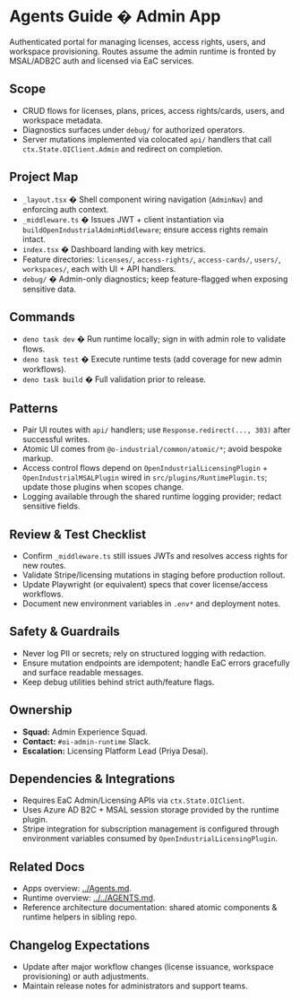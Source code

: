 # Agents Guide � Admin App

Authenticated portal for managing licenses, access rights, users, and workspace provisioning. Routes assume the admin runtime is fronted by MSAL/ADB2C auth and licensed via EaC services.

## Scope

- CRUD flows for licenses, plans, prices, access rights/cards, users, and workspace metadata.
- Diagnostics surfaces under `debug/` for authorized operators.
- Server mutations implemented via colocated `api/` handlers that call `ctx.State.OIClient.Admin` and redirect on completion.

## Project Map

- `_layout.tsx` � Shell component wiring navigation (`AdminNav`) and enforcing auth context.
- `_middleware.ts` � Issues JWT + client instantiation via `buildOpenIndustrialAdminMiddleware`; ensure access rights remain intact.
- `index.tsx` � Dashboard landing with key metrics.
- Feature directories: `licenses/`, `access-rights/`, `access-cards/`, `users/`, `workspaces/`, each with UI + API handlers.
- `debug/` � Admin-only diagnostics; keep feature-flagged when exposing sensitive data.

## Commands

- `deno task dev` � Run runtime locally; sign in with admin role to validate flows.
- `deno task test` � Execute runtime tests (add coverage for new admin workflows).
- `deno task build` � Full validation prior to release.

## Patterns

- Pair UI routes with `api/` handlers; use `Response.redirect(..., 303)` after successful writes.
- Atomic UI comes from `@o-industrial/common/atomic/*`; avoid bespoke markup.
- Access control flows depend on `OpenIndustrialLicensingPlugin` + `OpenIndustrialMSALPlugin` wired in `src/plugins/RuntimePlugin.ts`; update those plugins when scopes change.
- Logging available through the shared runtime logging provider; redact sensitive fields.

## Review & Test Checklist

- Confirm `_middleware.ts` still issues JWTs and resolves access rights for new routes.
- Validate Stripe/licensing mutations in staging before production rollout.
- Update Playwright (or equivalent) specs that cover license/access workflows.
- Document new environment variables in `.env*` and deployment notes.

## Safety & Guardrails

- Never log PII or secrets; rely on structured logging with redaction.
- Ensure mutation endpoints are idempotent; handle EaC errors gracefully and surface readable messages.
- Keep debug utilities behind strict auth/feature flags.

## Ownership

- **Squad:** Admin Experience Squad.
- **Contact:** `#oi-admin-runtime` Slack.
- **Escalation:** Licensing Platform Lead (Priya Desai).

## Dependencies & Integrations

- Requires EaC Admin/Licensing APIs via `ctx.State.OIClient`.
- Uses Azure AD B2C + MSAL session storage provided by the runtime plugin.
- Stripe integration for subscription management is configured through environment variables consumed by `OpenIndustrialLicensingPlugin`.

## Related Docs

- Apps overview: [../Agents.md](../Agents.md).
- Runtime overview: [../../AGENTS.md](../../AGENTS.md).
- Reference architecture documentation: shared atomic components & runtime helpers in sibling repo.

## Changelog Expectations

- Update after major workflow changes (license issuance, workspace provisioning) or auth adjustments.
- Maintain release notes for administrators and support teams.
